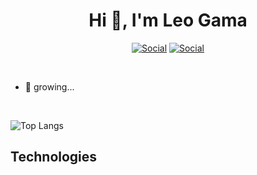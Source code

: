 
<h1 align="center">Hi 👋, I'm Leo Gama</h1>
 <div align="center">
 
  [![Social](https://img.shields.io/badge/LinkedIn-0077B5?style=for-the-badge&logo=linkedin&logoColor=white)](https://www.linkedin.com/in/leonardo-gama-jardim/) [![Social](https://img.shields.io/badge/linktree-39E09B?style=for-the-badge&logo=linktree&logoColor=white)](https://linktr.ee/leogamaj)

 </div></br>

- 🌱 growing...
  
</br>

![Top Langs](https://github-readme-stats.vercel.app/api/top-langs/?username=leogamaj&hide_progress=true)

## Technologies 
<div style="display: inline_block"><br>
 <img align="center" = alt="" src="https://img.shields.io/badge/Linux-FCC624?style=for-the-badge&logo=linux&logoColor=black" />
 <img align="center" = alt="" src="https://img.shields.io/badge/Ubuntu-E95420?style=for-the-badge&logo=ubuntu&logoColor=white" />
 <img align="center" = alt="" src="https://img.shields.io/badge/Python-3776AB?style=for-the-badge&logo=python&logoColor=white" />
 <img align="center" = alt="" src="https://img.shields.io/badge/MySQL-00000F?style=for-the-badge&logo=mysql&logoColor=white" />
 <img align="center" = alt="" src="https://img.shields.io/badge/SQLite-07405E?style=for-the-badge&logo=sqlite&logoColor=white" />
  <img align="center" = alt="" src="https://img.shields.io/badge/GIT-E44C30?style=for-the-badge&logo=git&logoColor=white" />
 <img align="center" = alt="" src="https://img.shields.io/badge/Google_Cloud-4285F4?style=for-the-badge&logo=google-cloud&logoColor=white" />
 <img align="center" = alt="" src="https://img.shields.io/badge/Amazon_AWS-FF9900?style=for-the-badge&logo=amazonaws&logoColor=white" />
 <img align="center" = alt="" src="https://img.shields.io/badge/Azure_DevOps-0078D7?style=for-the-badge&logo=azure-devops&logoColor=white" />
 <img align="center" = alt="" src="https://img.shields.io/badge/Oracle-F80000?style=for-the-badge&logo=oracle&logoColor=black" />

</div>
